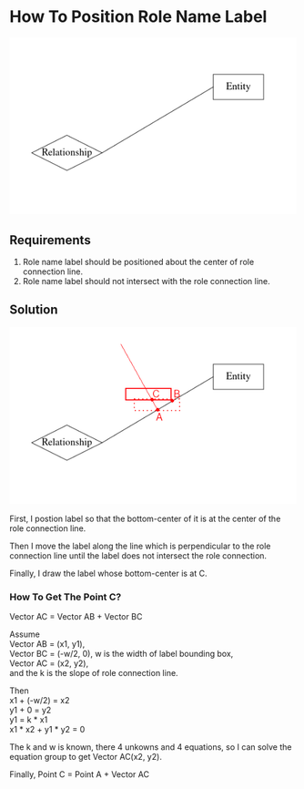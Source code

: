 # How To Position Role Name Label

![Role Name Label](fig1.png "ERD")

## Requirements
1. Role name label should be positioned about the center of role connection line.
2. Role name label should not intersect with the role connection line.

## Solution
![Solution](fig2.png "Solution")

First, I postion label so that the bottom-center of it is at the center of the role connection line.

Then I move the label along the line which is perpendicular to the role connection line
until the label does not intersect the role connection.

Finally, I draw the label whose bottom-center is at C.

### How To Get The Point C?

Vector AC = Vector AB + Vector BC

Assume  
Vector AB = (x1, y1),  
Vector BC = (-w/2, 0), w is the width of label bounding box,  
Vector AC = (x2, y2),  
and the k is the slope of role connection line.

Then  
x1 + (-w/2) = x2  
y1 + 0 = y2  
y1 = k * x1    
x1 * x2 + y1 * y2 = 0

The k and w is known, there 4 unkowns and 4 equations, so I can solve the equation group to get Vector AC(x2, y2).

Finally, Point C = Point A + Vector AC
